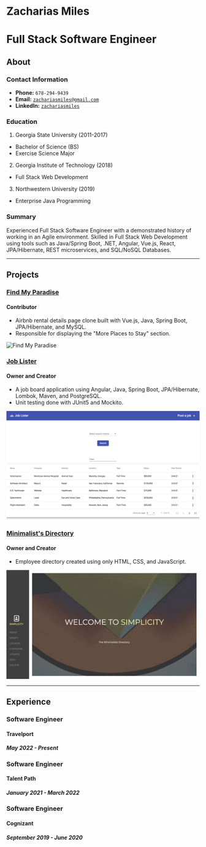 # Zacharias Miles
# Full Stack Software Engineer

## About

### Contact Information
* **Phone:** `678-294-9439`
* **Email:** <a href="mailto:zachariasmiles@gmail.com">`zachariasmiles@gmail.com`</a>
* **LinkedIn:** [`zachariasmiles`](https://www.linkedin.com/in/zachariasmiles/)

### Education
1. Georgia State University (2011-2017)
* Bachelor of Science (BS)
* Exercise Science Major

2. Georgia Institute of Technology (2018)
* Full Stack Web Development

3. Northwestern University (2019)
* Enterprise Java Programming

### Summary
Experienced Full Stack Software Engineer with a demonstrated history of working in an Agile environment.
Skilled in Full Stack Web Development using tools such as Java/Spring Boot, .NET, Angular, Vue.js, React, JPA/Hibernate, REST microservices, and SQL/NoSQL Databases.

---

## Projects

### [Find My Paradise](https://github.com/Smelser-Squad/FindMyParadise)
#### Contributor
* Airbnb rental details page clone built with Vue.js, Java, Spring Boot, JPA/Hibernate, and MySQL.
* Responsible for displaying the "More Places to Stay" section.

![Find My Paradise](/assets/FMP.gif)

### [Job Lister](https://github.com/zmiles17/job-lister)
#### Owner and Creator
* A job board application using Angular, Java, Spring Boot, JPA/Hibernate, Lombok, Maven, and PostgreSQL.
* Unit testing done with JUnit5 and Mockito.

![Job Lister](/assets/joblister.png)

### [Minimalist's Directory](https://zmiles17.github.io/Minimalists-Directory/)
#### Owner and Creator
* Employee directory created using only HTML, CSS, and JavaScript.

![Minimalist's Directory](/assets/minimalistsdirectory.png)

---

## Experience
### Software Engineer
#### Travelport
##### May 2022 - Present

### Software Engineer
#### Talent Path
##### January 2021 - March 2022

### Software Engineer
#### Cognizant
##### September 2019 - June 2020









